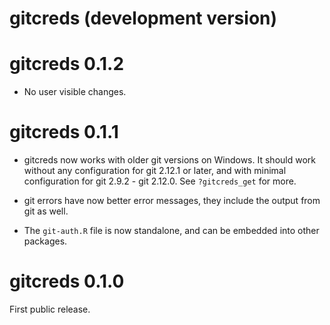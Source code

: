 # gitcreds (development version)

# gitcreds 0.1.2

* No user visible changes.

# gitcreds 0.1.1

* gitcreds now works with older git versions on Windows. It should work
  without any configuration for git 2.12.1 or later, and with minimal
  configuration for git 2.9.2 - git 2.12.0. See `?gitcreds_get` for more.

* git errors have now better error messages, they include the output
  from git as well.

* The `git-auth.R` file is now standalone, and can be embedded into
  other packages.

# gitcreds 0.1.0

First public release.

